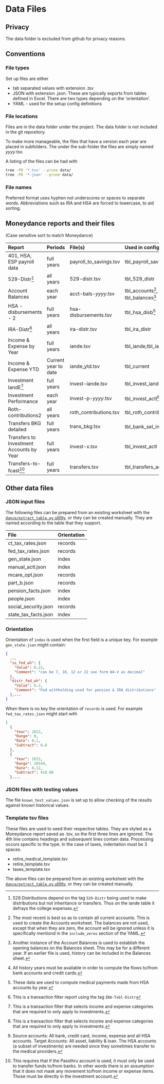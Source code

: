 # Data Files

## Privacy

The data folder is excluded from github for privacy reasons.

## Conventions

### File types

Set up files are either 

- tab separated values with extension .tsv
- JSON with extension .json.  These are typically exports from tables defined in Excel. There are two types depending on the 'orientation'.  
- YAML - used for the setup config definitions

### File locations

Files are in the data folder under the project.  The data folder is not included in the git repository. 

To make more manageable, the files that have a version each year are placed in subfolders.  The under the sub-folder the files are simply named *yyyy*.tsv.

A listing of the files can be had with 

```bash
tree -PD '*.tsv' --prune data/
tree -PD '*.json' --prune data/
```

### File names

Preferred format uses hyphen not underscores or spaces to separate words. Abbreviations such as IRA and HSA are forced to lowercase, to aid sorting.

## Moneydance reports and their files

(Case sensitive sort to match Moneydance)

|Report|Periods|File(s)|Used in config by|Other file use|
|:--|:--|:--|:--|:--|
|401, HSA, ESP payroll data|full years|payroll_to_savings.tsv|tbl_payroll_savings||
|529-Distr[^4]|all years|529-distr.tsv|tbl_529_distr||
|Account Balances|each year|acct-bals-*yyyy*.tsv|tbl_accounts[^1], tbl_balances[^2]|bank_actl_load.py[^3]|
|HSA - disbursements - 2|full years|hsa-disbursements.tsv|tbl_hsa_disb[^5]||
|IRA-Distr[^6]|all years|ira-distr.tsv|tbl_ira_distr|
|Income & Expense by Year|full years|iande.tsv|tbl_iande,tbl_iande_actl||
|Income & Expense YTD|Current year to date|iande_ytd.tsv|tbl_current||
|Investment IandE[^7]|full years|invest-iande.tsv|tbl_invest_iande_work||
|Investment Performance|each year|invest-p-*yyyy*.tsv|tbl_invest_actl[^7]||
|Roth-contributions2|all years|roth_contributions.tsv|tbl_roth_contributions|
|Transfers BKG detailed|full years|trans_bkg.tsv|tbl_bank_sel_invest[^10]
|Transfers to Investment Accounts by Year|full years|invest-x.tsv|tbl_invest_actl|
|Transfers-to-fcast[^9]|full years|transfers.tsv|tbl_transfers_actl||

## Other data files

### JSON input files

The following files can be prepared from an existing worksheet with the [`dance/extract_table.py` utility](./operations.md#extract-table), or they can be created manually. They are named according to the table that they support. 

|File|Orientation|
|:--|:--|
|ct_tax_rates.json|records|
|fed_tax_rates.json|records|
|gen_state.json|index|
|manual_actl.json|index|
|mcare_opt.json|records|
|part_b.json|records|
|pension_facts.json|index|
|people.json|index|
|social_security.json|records|
|state_tax_facts.json|index|

### Orientation

Orientation of `index` is used when the first field is a unique key.  For example `gen_state.json` might contain:

```json
{
  ...
  "ss_fed_wh": {
    "Value": 0.22,
    "Comment": "can be 7, 10, 12 or 22 see form W4-V as decimal"
  },
  "distr_fed_wh": {
    "Value": 0.2,
    "Comment": "Fed withholding used for pension & IRA distributions"
  },...
}
```

When there is no key the orientation of `records` is used. For example `fed_tax_rates.json` might start with

```json
[
  {
    "Year": 2022,
    "Range": 0,
    "Rate": 0.1,
    "Subtract": 0.0
  },
  {
    "Year": 2022,
    "Range": 20549,
    "Rate": 0.12,
    "Subtract": 410.88
  },...
```

### JSON files with testing values

The file `known_test_values.json` is set up to allow checking of the results against known historical values.

### Template tsv files

These files are used to seed their respective tables.
They are styled as a Moneydance report saved as .tsv, so the first three lines are ignored. The 4th line contains headings and subsequent lines contain data. 
Processing occurs specific to the type. In the case of taxes, indentation must be 3 spaces. 

- retire_medical_template.tsv
- retire_template.tsv
- taxes_template.tsv

The above files can be prepared from an existing worksheet with the [`dance/extract_table.py` utility](./operations.md#extract-table), or they can be created manually.


[^1]: The most recent is best so as to contain all current accounts. This is used to create the Accounts worksheet.  The balances are not used, except that when they are zero, the account will be ignored unless it is specifically mentiond in the `include_zeros` section of the YAML.

[^2]:  Another instance of the Account Balances is used to establish the opening balances on the Balances sheet. This may be for a different year.  If an earlier file is used, history can be included in the Balances sheet.

[^3]: All history years must be available in order to compute the flows to/from bank accounts and credit cards.

[^4]: 529 Distributions depend on the tag `529-Distr` being used to make distributions but not inheritance or transfers.  Thus on the iande table it defrays the college expenses.

[^5]: These data are used to compute medical payments made from HSA accounts by year.

[^6]: This is a transaction filter report using the tag `IRA-Txbl-Distr`

[^7]: This is a transaction filter that selects income and expense categories that are required to only apply to investments.

[^8]: Investment actuals requires the transfers file and the performance files. It also depends on the data from the investment expenses to already be in place.

[^9]: This requires that if the Passthru account is used, it must only be used to transfer funds to/from banks.  In other words there is an assumption that it does not mask any movement to/from income or expense items.  Those must be directly in the investment account.

[^10]: Source accounts: All bank, credit card, income, expense and all HSA accounts. Target Accounts: All asset, liability & loan. The HSA accounts (a subset of investments) are needed since they sometimes transfer to the medical providers.
